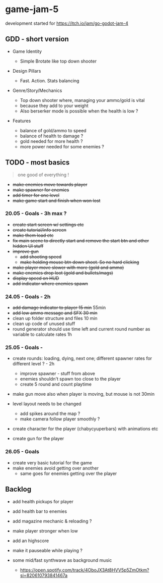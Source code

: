 # game-jam-5
development started for https://itch.io/jam/go-godot-jam-4

## GDD - short version
- Game Identity
	- Simple Brotate like top down shooter

- Design Pillars
	- Fast. Action. Stats balancing

- Genre/Story/Mechanics
	- Top down shooter where, managing your ammo/gold is vital 
	- because they add to your weight
	- Also berserker mode is possible when the health is low ?

- Features
	- balance of gold/ammo to speed
	- balance of health to damage ?
	- gold needed for more health ?
	- more power needed for some enemies ?

## TODO - most basics
> one good of everything !

- ~~make enemies move towards player~~
- ~~make spawner for enemies~~
- ~~add timer for one level~~
- ~~make game start and finish when won lost~~

### 20.05 - Goals - 3h max ?
- ~~create start screen w/ settings etc~~
- ~~create tutorial/info screen~~
- ~~make them load etc~~
- ~~fix main scene to directly start and remove the start btn and other hidden UI stuff~~
- ~~improve gun~~
	- ~~add shooting speed~~
	- ~~make holding mouse btn down shoot. So no hard clicking~~
- ~~make player move slower with more (gold and ammo)~~ 
- ~~make enemies drop loot (gold and bullets/mags)~~
- ~~display speed on HUD~~
- ~~add indicator where enemies spawn~~

### 24.05 - Goals - 2h
- ~~add damage indicator to player 15 min~~ 55min
- ~~add low ammo message and SFX 30 min~~
- clean up folder structure and files 10 min
- 	clean up code of unused stuff
- round generator should use time left and current round number as variable to calculate rates 1h


### 25.05 - Goals - 
- create rounds: loading, dying, next one; different spawner rates for different level ? - 2h
	- improve spawner - stuff from above
	- enemies shouldn't spawn too close to the player
	- create 5 round and count playtime

- make gun move also when player is moving, but mouse is not 30min

- level layout needs to be changed	
	- add spikes around the map ?
	- make camera follow player smoothly ?
- create character for the player (chabycyuperbars) with animations etc
- create gun for the player


### 26.05 - Goals
- create very basic tutorial for the game
- make enemies avoid getting over another
	- same goes for enemies getting over the player


## Backlog
- add health pickups for player
- add health bar to enemies
- add magazine mechanic & reloading ?
- make player stronger when low
- add an highscore
- make it pauseable while playing ?

- some mid/fast synthwave as background music
	- https://open.spotify.com/track/4OboJX3At8HVV5p5ZmOtkm?si=820610793841467a
